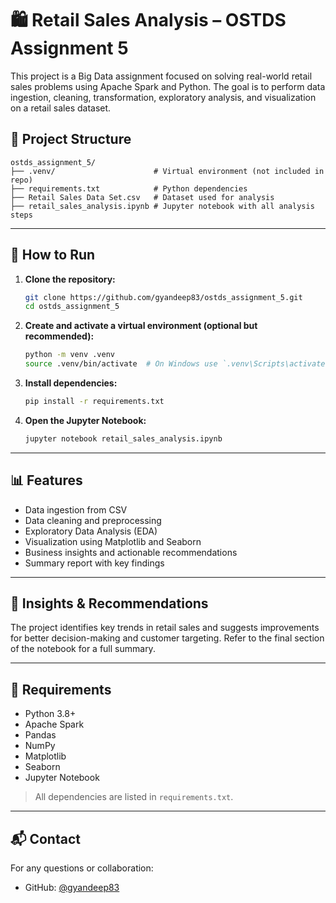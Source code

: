 # 🛍️ Retail Sales Analysis – OSTDS Assignment 5

This project is a Big Data assignment focused on solving real-world retail sales problems using Apache Spark and Python. The goal is to perform data ingestion, cleaning, transformation, exploratory analysis, and visualization on a retail sales dataset.

## 📁 Project Structure

```
ostds_assignment_5/
├── .venv/                      # Virtual environment (not included in repo)
├── requirements.txt            # Python dependencies
├── Retail Sales Data Set.csv   # Dataset used for analysis
├── retail_sales_analysis.ipynb # Jupyter notebook with all analysis steps
```

---

## 🚀 How to Run

1. **Clone the repository:**

   ```bash
   git clone https://github.com/gyandeep83/ostds_assignment_5.git
   cd ostds_assignment_5
   ```

2. **Create and activate a virtual environment (optional but recommended):**

   ```bash
   python -m venv .venv
   source .venv/bin/activate  # On Windows use `.venv\Scripts\activate`
   ```

3. **Install dependencies:**

   ```bash
   pip install -r requirements.txt
   ```

4. **Open the Jupyter Notebook:**

   ```bash
   jupyter notebook retail_sales_analysis.ipynb
   ```

---

## 📊 Features

- Data ingestion from CSV
- Data cleaning and preprocessing
- Exploratory Data Analysis (EDA)
- Visualization using Matplotlib and Seaborn
- Business insights and actionable recommendations
- Summary report with key findings

---

## 🧠 Insights & Recommendations

The project identifies key trends in retail sales and suggests improvements for better decision-making and customer targeting. Refer to the final section of the notebook for a full summary.

---

## 📌 Requirements

- Python 3.8+
- Apache Spark
- Pandas
- NumPy
- Matplotlib
- Seaborn
- Jupyter Notebook

> All dependencies are listed in `requirements.txt`.

---

## 📬 Contact

For any questions or collaboration:
- GitHub: [@gyandeep83](https://github.com/gyandeep83)

